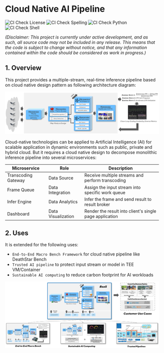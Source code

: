 # Cloud Native AI Pipeline

![CI Check License](https://github.com/intel/cloud-native-ai-pipeline/actions/workflows/pr-license-check.yaml/badge.svg)
![CI Check Spelling](https://github.com/intel/cloud-native-ai-pipeline/actions/workflows/pr-doclint.yaml/badge.svg)
![CI Check Python](https://github.com/intel/cloud-native-ai-pipeline/actions/workflows/pr-pylint.yaml/badge.svg)
![CI Check Shell](https://github.com/intel/cloud-native-ai-pipeline/actions/workflows/pr-shell-check.yaml/badge.svg)

_(Disclaimer: This project is currently under active development, and as such, all source code may not be included in any release. This means that the code is subject to change without notice, and that any information contained within the code should be considered as work in progress.)_

## 1. Overview

This project provides a multiple-stream, real-time inference pipeline based on cloud native design pattern as following architecture
diagram:

![](docs/cnap_arch.png)

Cloud-native technologies can be applied to Artificial Intelligence (AI) for scalable application in dynamic environments
such as public, private and hybrid cloud. But it requires a cloud native design to decompose monolithic inference pipeline
into several microservices:

| Microservice | Role | Description  |
| ------------ | ---- | ----------- |
| Transcoding Gateway | Data Source | Receive multiple streams and perform transcoding |
| Frame Queue | Data Integration | Assign the input stream into specific work queue |
| Infer Engine | Data Analytics | Infer the frame and send result to result broker |
| Dashboard | Data Visualization | Render the result into client's single page application |

## 2. Uses

It is extended for the following uses:

- `End-to-End Macro Bench Framework` for cloud native pipeline like DeathStar Bench
- `Trusted AI pipeline` to protect input stream or model in TEE VM/Container
- `Sustainable AI computing` to reduce carbon footprint for AI workloads

![](docs/cnap-uses.png)
